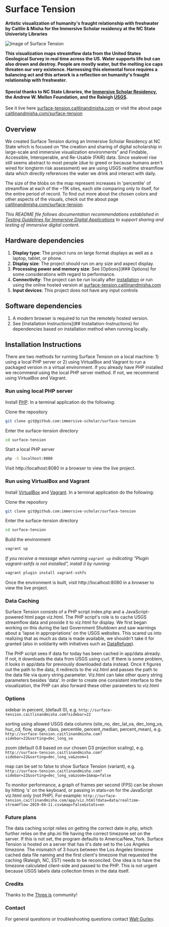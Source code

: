 # Surface Tension

**Artistic visualization of humanity's fraught relationship with freshwater by Caitlin &amp; Misha for the Immersive Scholar residency at the NC State Univeristy Libraries**

![Image of Surface Tension](https://caitlinandmisha.com/wp-content/uploads/2019/04/Surface-Tension-screenshot.jpg)

**This visualization maps streamflow data from the United States Geological Survey in real time across the US. Water supports life but can also drown and destroy. People are mostly water, but the melting ice caps threaten our very existence. Harnessing this elemental force requires a balancing act and this artwork is a reflection on humanity's fraught relationship with freshwater.**

#### Special thanks to NC State Libraries, the [Immersive Scholar Residency](https://immersivescholar.org), the Andrew W. Mellon Foundation, and the Raleigh [USGS](https://www.usgs.gov/).

See it live here [surface-tension.caitlinandmisha.com](http://surface-tension.caitlinandmisha.com) or visit the about page [caitlinandmisha.com/surface-tension](http://caitlinandmisha.com/surface-tension)

## Overview

We created Surface Tension during an Immersive Scholar Residency at NC State which is focused on “the creation and sharing of digital scholarship in large-scale and immersive visualization environments” and Findable, Accessible, Interoperable, and Re-Usable (FAIR) data. Since sealevel rise still seems abstract to most people (due to greed or because humans aren't wired for longterm risk assessment) we are using USGS realtime streamflow data which directly references the water we drink and interact with daily.

The size of the blobs on the map represent increases in 'percentile' of streamflow at each of the ~11K sites, each site comparing only to itself, for the entire period of record. To find out more about the chosen colors and other aspects of the visuals, check out the about page [caitlinandmisha.com/surface-tension](http://caitlinandmisha.com/surface-tension).

*This README file follows documentation recommendations established in [Testing Guidelines for Immersive Digital Applications](https://mfr.osf.io/render?url=https://osf.io/7hmcy/?direct%26mode=render%26action=download%26mode=render) to support sharing and testing of immersive digital content.*

## Hardware dependencies

1. **Display type**: The project runs on large format displays as well as a laptop, tablet, or phone.
1. **Display size**: The project should run on any size and aspect display.
1. **Processing power and memory size**: See [Options](### Options) for some considerations with regard to performance.
1. **Connectivity**: The project can be run locally after [installation](##-Installation-Instructions) or run using the online hosted version at [surface-tension.caitlinandmisha.com](http://surface-tension.caitlinandmisha.com)
1. **Input devices**: This project does not have any input controls

## Software dependencies

1. A modern browser is required to run the remotely hosted version.
1. See [Installation Instructions](## Installation-Instructions) for dependencies based on installation method when running locally.

## Installation Instructions

There are two methods for running Surface Tension on a local machine: 1) using a local PHP server or 2) using VirtualBox and Vagrant to run a packaged version in a virtual environment. If you already have PHP installed we recommend using the local PHP server method. If not, we recommend using VirtualBox and Vagrant.

### Run using local PHP server

Install [PHP](https://www.php.net/downloads.php). In a terminal application do the following:

Clone the repository

```sh
git clone git@github.com:immersive-scholar/surface-tension
```

Enter the surface-tension directory

```sh
cd surface-tension
```

Start a local PHP server

```sh
php -S localhost:8080
```

Visit http://localhost:8080 in a browser to view the live project.

### Run using VirtualBox and Vagrant

Install [VirtualBox](https://www.virtualbox.org/) and [Vagrant](https://www.vagrantup.com). In a terminal application do the following:

Clone the repository

```sh
git clone git@github.com:immersive-scholar/surface-tension
```

Enter the surface-tension directory

```sh
cd surface-tension
```

Build the environment

```sh
vagrant up
```

_If you receive a message when running `vagrant up` indicating "Plugin vagrant-sshfs is not installed", install it by running:_

```sh
vagrant plugin install vagrant-sshfs
```

Once the environment is built, visit http://localhost:8080 in a browser to view the live project.

### Data Caching

Surface Tension consists of a PHP script index.php and a JavaScript-powered html page viz.html. The PHP script's role is to cache USGS streamflow data and provide it to viz.html for display. We first began working on this during the last Government Shutdown and saw warnings about a 'lapse in appropriations' on the USGS websites. This scared us into realizing that as much as data is made available, we shouldn't take it for granted (also in solidarity with initiatives such as [DataRefuge](https://www.datarefuge.org)).

The PHP script sees if data for today has been cached in app/data already. If not, it downloads the data from USGS using curl. If there is some problem, it looks in app/data for previously downloaded data instead. Once it figures out the path to the data, it redirects to the viz.html and passes the path to the data file via query string parameter. Viz.html can take other query string parameters besides 'data'. In order to create one consistent interface to the visualization, the PHP can also forward these other parameters to viz.html

### Options

sidebar in percent, (default 0), e.g.
`http://surface-tension.caitlinandmisha.com?sidebar=22`

sorting using allowed USGS data columns (site_no, dec_lat_va, dec_long_va, huc_cd, flow, stage, class, percentile, percent_median, percent_mean), e.g.
`http://surface-tension.caitlinandmisha.com?sidebar=22&sorting=dec_long_va`

zoom (default 0.8 based on our chosen D3 projection scaling), e.g.
`http://surface-tension.caitlinandmisha.com?sidebar=22&sorting=dec_long_va&zoom=1`

map can be set to false to show Surface Tension (variant), e.g.
`http://surface-tension.caitlinandmisha.com?sidebar=22&sorting=dec_long_va&zoom=1&map=false`

To monitor performance, a graph of frames per second (FPS) can be shown by hitting 's' on the keyboard, or passing in stats=on for the JavaScript viz.html only (not PHP). For example:
`http://surface-tension.caitlinandmisha.com/app/viz.html?data=data/realtime-streamflow-2019-04-11.csv&map=false&stats=on`

### Future plans

The data caching script relies on getting the correct date in php, which further relies on the php.ini file having the correct timezone set on the server. If this is not set, the program defaults to America/New_York. Surface Tension is hosted on a server that has it's date set to the Los Angeles timezone. The mismatch of 3 hours between the Los Angeles timezone cached data file naming and the first client's timezone that requested the caching (Raleigh, NC, EST) needs to be reconciled. One idea is to have the timezone calculated client-side and passed to the PHP. This is not urgent because USGS labels data collection times in the data itself.

### Credits

Thanks to the [Three.js](https://threejs.org/) community!

### Contact

For general questions or troubleshooting questions contact [Walt Gurley](https://www.lib.ncsu.edu/staff/jwgurley).